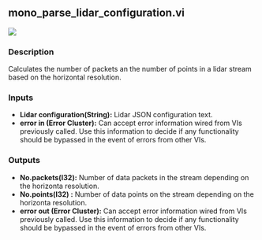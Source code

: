 ## mono_parse_lidar_configuration.vi
<p class="img_container">
<img class="lg_img" src="https://github.com/monoDriveIO/client/raw/master/WikiPhotos/LV_client/utilities/mono__parse__lidar__configurationc.png"   />
</p>

### Description 
Calculates the number of packets an the number of points in a lidar stream based on the horizontal resolution.

### Inputs

- **Lidar configuration(String):** Lidar JSON configuration text.
- **error in (Error Cluster):** Can accept error information wired from VIs previously called. Use this information to decide if any functionality should be bypassed in the event of errors from other VIs.


### Outputs

- **No.packets(I32):** Number of data packets in the stream depending on the horizonta resolution.
- **No.points(I32) :** Number of data points on the stream depending on the horizonta resolution.
- **error out (Error Cluster):** Can accept error information wired from VIs previously called. Use this information to decide if any functionality should be bypassed in the event of errors from other VIs.

<p>&nbsp;</p>